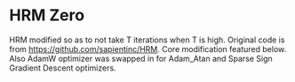 # HRM Zero

HRM modified so as to not take T iterations when T is high. Original code is from https://github.com/sapientinc/HRM. Core modification featured below. Also AdamW optimizer was swapped in for Adam_Atan and Sparse Sign Gradient Descent optimizers.

